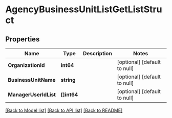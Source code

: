 # AgencyBusinessUnitListGetListStruct

## Properties
Name | Type | Description | Notes
------------ | ------------- | ------------- | -------------
**OrganizationId** | **int64** |  | [optional] [default to null]
**BusinessUnitName** | **string** |  | [optional] [default to null]
**ManagerUserIdList** | **[]int64** |  | [optional] [default to null]

[[Back to Model list]](../README.md#documentation-for-models) [[Back to API list]](../README.md#documentation-for-api-endpoints) [[Back to README]](../README.md)


